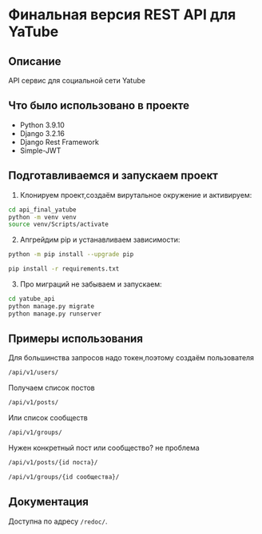 Финальная версия REST API для YaTube  
=====

Описание
----------

API сервис для социальной сети Yatube 

Что было использовано в проекте
----------
* Python 3.9.10
* Django 3.2.16 
* Django Rest Framework
* Simple-JWT

Подготавливаемся и запускаем проект
----------

1. Клонируем проект,создаём вирутальное окружение и активируем:
```bash
cd api_final_yatube
python -m venv venv
source venv/Scripts/activate
```
2. Апгрейдим pip и устанавливаем зависимости:
```bash
python -m pip install --upgrade pip

pip install -r requirements.txt
```
3. Про миграций не забываем и запускаем:
```bash
cd yatube_api
python manage.py migrate
python manage.py runserver
```
Примеры иcпользования
----------
Для большинства запросов надо токен,поэтому создаём пользователя
```bash
/api/v1/users/
```
Получаем список постов
```bash
/api/v1/posts/
```
Или список сообществ
```bash
/api/v1/groups/
```
Нужен конкретный пост или сообщество? не проблема
```bash
/api/v1/posts/{id поста}/

/api/v1/groups/{id сообщества}/
```
Документация
----------
Доступна по адресу ```/redoc/```.
